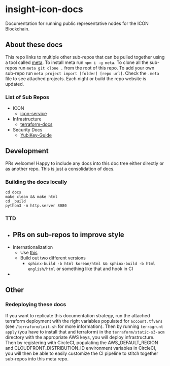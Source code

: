 # insight-icon-docs 

Documentation for running public representative nodes for the ICON Blockchain. 

## About these docs 

This repo links to multiple other sub-repos that can be pulled together using a tool called 
[meta](https://github.com/mateodelnorte/meta).  To install meta run `npm i -g meta`.  To clone all the sub-repos run 
`meta git clone .` from the root of this repo.  To add your own sub-repo run `meta project import [folder] [repo url]`.
Check the `.meta` file to see attached projects.  Each night or build the repo website is updated. 

### List of Sub Repos 

- ICON 
    - [icon-service](https://github.com/icon-project/icon-service)
- Infrastructure 
    - [terraform-docs](https://github.com/robc-io/terraform-docs)
- Security Docs 
    - [YubiKey-Guide](https://github.com/robc-io/YubiKey-Guide)

## Development 

PRs welcome! Happy to include any docs into this doc tree either directly or as another repo. This is just a 
consolidation of docs. 

### Building the docs locally 

```
cd docs 
make clean && make html 
cd _build
python3 -m http.server 8080
```

### TTD 
- PRs on sub-repos to improve style
    - 
- Internationalization
    - Use [this](https://www.sphinx-doc.org/en/master/usage/advanced/intl.html)
    - Build out two different versions 
        - `sphinx-build -b html korean/html && sphinx-build -b html english/html` or something like that and hook in CI
- 


## Other 

### Redeploying these docs

If you want to replicate this documentation strategy, run the attached terraform deployment with the right variables 
populated for `account.tfvars` (see `/terraform/init.sh` for more information). Then by running `terragrunt apply` 
(you have to install that and terraform) in the `terraform/static-s3-acm` directory with the appropriate AWS keys, 
you will deploy infrastructure.  Then by registering with CircleCI, populating the AWS_DEFAULT_REGION and 
CLOUDFRONT_DISTRIBUTION_ID environment variables in CircleCI, you will then be able to easily customize the CI pipeline 
to stitch together sub-repos into this meta repo. 

